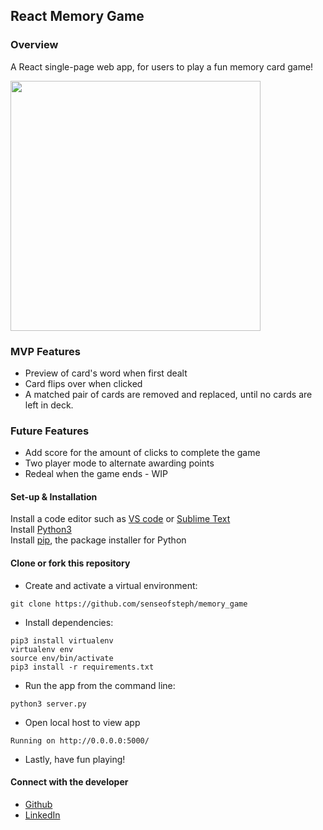 ## React Memory Game

### Overview

A React single-page web app, for users to play a fun memory card game!

<img src=static/img/ScreenShot2021-05-24at7.38.23PM.png width="400">

### MVP Features

- Preview of card's word when first dealt
- Card flips over when clicked
- A matched pair of cards are removed and replaced, until no cards are left in deck.

### Future Features

- Add score for the amount of clicks to complete the game
- Two player mode to alternate awarding points
- Redeal when the game ends - WIP

#### Set-up & Installation

Install a code editor such as [VS code](https://code.visualstudio.com/download) or [Sublime Text](https://www.sublimetext.com/)<br>
Install [Python3](https://www.python.org/downloads/mac-osx/)<br>
Install [pip](https://pip.pypa.io/en/stable/installing/), the package installer for Python <br>


#### Clone or fork this repository

- Create and activate a virtual environment:
```shell
git clone https://github.com/senseofsteph/memory_game
```

- Install dependencies:
```shell
pip3 install virtualenv
virtualenv env
source env/bin/activate
pip3 install -r requirements.txt
```

- Run the app from the command line:
```shell
python3 server.py
```

- Open local host to view app
```shell
Running on http://0.0.0.0:5000/ 
```

- Lastly, have fun playing!

#### Connect with the developer

- [Github](https://github.com/senseofsteph)
- [LinkedIn](https://www.linkedin.com/in/senseofsteph/)

